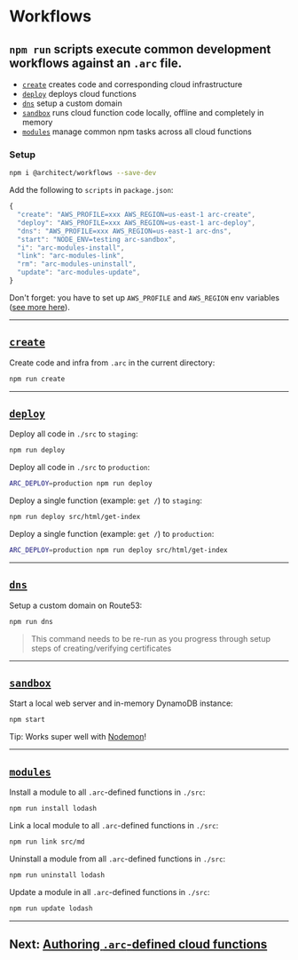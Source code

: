# Workflows

## `npm run` scripts execute common development workflows against an `.arc` file.

- [`create`](#arc-create) creates code and corresponding cloud infrastructure
- [`deploy`](#arc-deploy) deploys cloud functions
- [`dns`](#arc-dns) setup a custom domain
- [`sandbox`](#arc-sandbox) runs cloud function code locally, offline and completely in memory
- [`modules`](#arc-modules) manage common npm tasks across all cloud functions

### Setup

```bash
npm i @architect/workflows --save-dev
```

Add the following to `scripts` in `package.json`:

```javascript
{
  "create": "AWS_PROFILE=xxx AWS_REGION=us-east-1 arc-create",
  "deploy": "AWS_PROFILE=xxx AWS_REGION=us-east-1 arc-deploy",
  "dns": "AWS_PROFILE=xxx AWS_REGION=us-east-1 arc-dns",
  "start": "NODE_ENV=testing arc-sandbox",
  "i": "arc-modules-install",
  "link": "arc-modules-link",
  "rm": "arc-modules-uninstall",
  "update": "arc-modules-update",
}
```

Don't forget: you have to set up `AWS_PROFILE` and `AWS_REGION` env variables ([see more here](/quickstart/setup)).

---

## <a href=#arc-create id=arc-create>`create`</a>

Create code and infra from `.arc` in the current directory:

```bash
npm run create
```

---

## <a href=#arc-deploy id=arc-deploy>`deploy`</a>

Deploy all code in `./src` to `staging`:

```bash
npm run deploy
```

Deploy all code in `./src` to `production`:

```bash
ARC_DEPLOY=production npm run deploy
```

Deploy a single function (example: `get /`) to `staging`:

```bash
npm run deploy src/html/get-index
```

Deploy a single function (example: `get /`) to `production`:

```bash
ARC_DEPLOY=production npm run deploy src/html/get-index
```

---

## <a href=#arc-dns id=arc-dns>`dns`</a>

Setup a custom domain on Route53:

```bash
npm run dns
```

> This command needs to be re-run as you progress through setup steps of creating/verifying certificates

---

## <a href=#arc-sandbox id=arc-sandbox>`sandbox`</a>

Start a local web server and in-memory DynamoDB instance:

```bash
npm start
```

Tip: Works super well with [Nodemon](https://nodemon.io)!

---

## <a href=#arc-modules id=arc-modules>`modules`</a>

Install a module to all `.arc`-defined functions in `./src`:

```bash
npm run install lodash
```

Link a local module to all `.arc`-defined functions in `./src`:

```bash
npm run link src/md
```

Uninstall a module from all `.arc`-defined functions in `./src`:

```bash
npm run uninstall lodash
```

Update a module in all `.arc`-defined functions in `./src`:

```bash
npm run update lodash
```

---

## Next: [Authoring `.arc`-defined cloud functions](/reference/functions)
